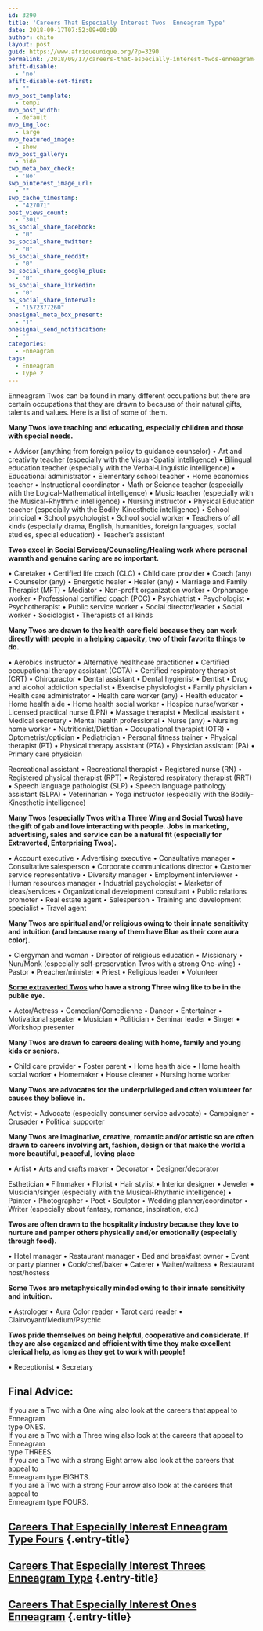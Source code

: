 ```yaml
---
id: 3290
title: 'Careers That Especially Interest Twos  Enneagram Type'
date: 2018-09-17T07:52:09+00:00
author: chito
layout: post
guid: https://www.afriqueunique.org/?p=3290
permalink: /2018/09/17/careers-that-especially-interest-twos-enneagram-type/
afift-disable:
  - 'no'
afift-disable-set-first:
  - ""
mvp_post_template:
  - temp1
mvp_post_width:
  - default
mvp_img_loc:
  - large
mvp_featured_image:
  - show
mvp_post_gallery:
  - hide
cwp_meta_box_check:
  - 'No'
swp_pinterest_image_url:
  - ""
swp_cache_timestamp:
  - "427071"
post_views_count:
  - "301"
bs_social_share_facebook:
  - "0"
bs_social_share_twitter:
  - "0"
bs_social_share_reddit:
  - "0"
bs_social_share_google_plus:
  - "0"
bs_social_share_linkedin:
  - "0"
bs_social_share_interval:
  - "1572377260"
onesignal_meta_box_present:
  - "1"
onesignal_send_notification:
  - ""
categories:
  - Enneagram
tags:
  - Enneagram
  - Type 2
---
```

Enneagram Twos can be found in many different occupations but there are certain occupations that they are drawn to because of their natural gifts, talents and values. Here is a list of some of them.

**Many Twos love teaching and educating, especially children and those with special** **needs.** 

• Advisor (anything from foreign policy to guidance counselor) • Art and creativity teacher (especially with the Visual-Spatial intelligence) • Bilingual education teacher (especially with the Verbal-Linguistic intelligence) • Educational administrator • Elementary school teacher • Home economics teacher • Instructional coordinator • Math or Science teacher (especially with the Logical-Mathematical intelligence) • Music teacher (especially with the Musical-Rhythmic intelligence) • Nursing instructor • Physical Education teacher (especially with the Bodily-Kinesthetic intelligence) • School principal • School psychologist • School social worker • Teachers of all kinds (especially drama, English, humanities, foreign languages, social studies, special education) • Teacher’s assistant

**Twos excel in Social Services/Counseling/Healing work where personal warmth and** **genuine caring are so important.**

• Caretaker • Certified life coach (CLC) • Child care provider • Coach (any) • Counselor (any) • Energetic healer • Healer (any) • Marriage and Family Therapist (MFT) • Mediator • Non-profit organization worker • Orphanage worker • Professional certified coach (PCC) • Psychiatrist • Psychologist • Psychotherapist • Public service worker • Social director/leader • Social worker • Sociologist • Therapists of all kinds

**Many Twos are drawn to the health care field because they can work directly with** **people in a helping capacity, two of their favorite things to do.**

• Aerobics instructor • Alternative healthcare practitioner • Certified occupational therapy assistant (COTA) • Certified respiratory therapist (CRT) • Chiropractor • Dental assistant • Dental hygienist • Dentist • Drug and alcohol addiction specialist • Exercise physiologist • Family physician • Health care administrator • Health care worker (any) • Health educator • Home health aide • Home health social worker • Hospice nurse/worker • Licensed practical nurse (LPN) • Massage therapist • Medical assistant • Medical secretary • Mental health professional • Nurse (any) • Nursing home worker • Nutritionist/Dietitian • Occupational therapist (OTR) • Optometrist/optician • Pediatrician • Personal fitness trainer • Physical therapist (PT) • Physical therapy assistant (PTA) • Physician assistant (PA) • Primary care physician

Recreational assistant • Recreational therapist • Registered nurse (RN) • Registered physical therapist (RPT) • Registered respiratory therapist (RRT) • Speech language pathologist (SLP) • Speech language pathology assistant (SLPA) • Veterinarian • Yoga instructor (especially with the Bodily-Kinesthetic intelligence)

**Many Twos (especially Twos with a Three Wing and Social Twos) have the gift of gab** **and love interacting with people. Jobs in marketing, advertising, sales and service can** **be a natural fit (especially for Extraverted, Enterprising Twos).**

• Account executive • Advertising executive • Consultative manager • Consultative salesperson • Corporate communications director • Customer service representative • Diversity manager • Employment interviewer • Human resources manager • Industrial psychologist • Marketer of ideas/services • Organizational development consultant • Public relations promoter • Real estate agent • Salesperson • Training and development specialist • Travel agent

**Many Twos are spiritual and/or religious owing to their innate sensitivity and intuition** **(and because many of them have Blue as their core aura color).**

• Clergyman and woman • Director of religious education • Missionary • Nun/Monk (especially self-preservation Twos with a strong One-wing) • Pastor • Preacher/minister • Priest • Religious leader • Volunteer

**<a href="https://www.afriqueunique.org/portrait-of-an-istp-introverted-sensing-thinking-perceiving-introverted-thinking-with-extraverted-sensing/" target="_blank" rel="noopener noreferrer">Some extraverted Twos</a> who have a strong Three wing like to be in the public eye.**

• Actor/Actress • Comedian/Comedienne • Dancer • Entertainer • Motivational speaker • Musician • Politician • Seminar leader • Singer • Workshop presenter

**Many Twos are drawn to careers dealing with home, family and young kids or seniors.**

• Child care provider • Foster parent • Home health aide • Home health social worker • Homemaker • House cleaner • Nursing home worker

**Many Twos are advocates for the underprivileged and often volunteer for causes they** **believe in.**

Activist • Advocate (especially consumer service advocate) • Campaigner • Crusader • Political supporter

**Many Twos are imaginative, creative, romantic and/or artistic so are often drawn to** **careers involving art, fashion, design or that make the world a more beautiful, peaceful,** **loving place**<!--nextpage-->

• Artist • Arts and crafts maker • Decorator • Designer/decorator

Esthetician • Filmmaker • Florist • Hair stylist • Interior designer • Jeweler • Musician/singer (especially with the Musical-Rhythmic intelligence) • Painter • Photographer • Poet • Sculptor • Wedding planner/coordinator • Writer (especially about fantasy, romance, inspiration, etc.)

**Twos are often drawn to the hospitality industry because they love to nurture and** **pamper others physically and/or emotionally (especially through food).**

• Hotel manager • Restaurant manager • Bed and breakfast owner • Event or party planner • Cook/chef/baker • Caterer • Waiter/waitress • Restaurant host/hostess

**Some Twos are metaphysically minded owing to their innate sensitivity and intuition.**

• Astrologer • Aura Color reader • Tarot card reader • Clairvoyant/Medium/Psychic

**Twos pride themselves on being helpful, cooperative and considerate. If they are also** **organized and efficient with time they make excellent clerical help, as long as they get** **to work with people!**

• Receptionist • Secretary

## Final Advice:

If you are a Two with a One wing also look at the careers that appeal to Enneagram  
type ONES.  
If you are a Two with a Three wing also look at the careers that appeal to Enneagram  
type THREES.  
If you are a Two with a strong Eight arrow also look at the careers that appeal to  
Enneagram type EIGHTS.  
If you are a Two with a strong Four arrow also look at the careers that appeal to  
Enneagram type FOURS.

## <a class="entry-title-link" href="https://www.afriqueunique.org/careers-that-especially-interest-enneagram-type-fours-2/" rel="bookmark">Careers That Especially Interest Enneagram Type Fours</a> {.entry-title}

## <a class="entry-title-link" href="https://www.afriqueunique.org/careers-that-especially-interest-threes-enneagram-type/" rel="bookmark">Careers That Especially Interest Threes Enneagram Type</a> {.entry-title}

## <a class="entry-title-link" href="https://www.afriqueunique.org/careers-that-especially-interest-ones-enneagram/" rel="bookmark">Careers That Especially Interest Ones Enneagram</a> {.entry-title}

&nbsp;